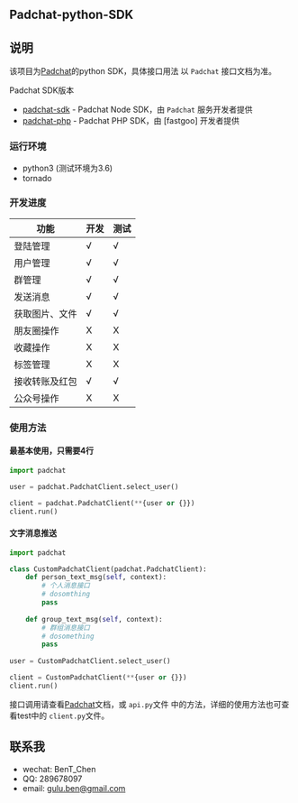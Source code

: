 Padchat-python-SDK
---

## 说明
该项目为[Padchat](https://github.com/binsee/padchat-sdk)的python SDK，具体接口用法
以 `Padchat` 接口文档为准。

Padchat SDK版本
* [padchat-sdk](https://github.com/binsee/padchat-sdk) - Padchat Node SDK，由
`Padchat` 服务开发者提供
* [padchat-php](https://github.com/fastgoo/padchat-php) - Padchat PHP SDK，由
[fastgoo] 开发者提供

### 运行环境
* python3 (测试环境为3.6)
* tornado


### 开发进度

功能 | 开发 | 测试
--- | --- | ---
登陆管理 | √ | √
用户管理 | √ | √
群管理 | √ | √
发送消息 | √ | √
获取图片、文件 | √ | √
朋友圈操作 | X | X
收藏操作 | X | X
标签管理 | X | X
接收转账及红包 | √ | √
公众号操作 | X | X

### 使用方法

#### 最基本使用，只需要4行

```python
import padchat

user = padchat.PadchatClient.select_user()

client = padchat.PadchatClient(**{user or {}})
client.run()
```

#### 文字消息推送

```python
import padchat

class CustomPadchatClient(padchat.PadchatClient):
    def person_text_msg(self, context):
        # 个人消息接口
        # dosomthing
        pass
        
    def group_text_msg(self, context):
        # 群组消息接口
        # dosomething
        pass
    
user = CustomPadchatClient.select_user()

client = CustomPadchatClient(**{user or {}})
client.run()
```

接口调用请查看[Padchat](https://github.com/binsee/padchat-sdk)文档，或 `api.py`文件
中的方法，详细的使用方法也可查看test中的 `client.py`文件。


## 联系我
* wechat: BenT_Chen
* QQ: 289678097
* email: gulu.ben@gmail.com